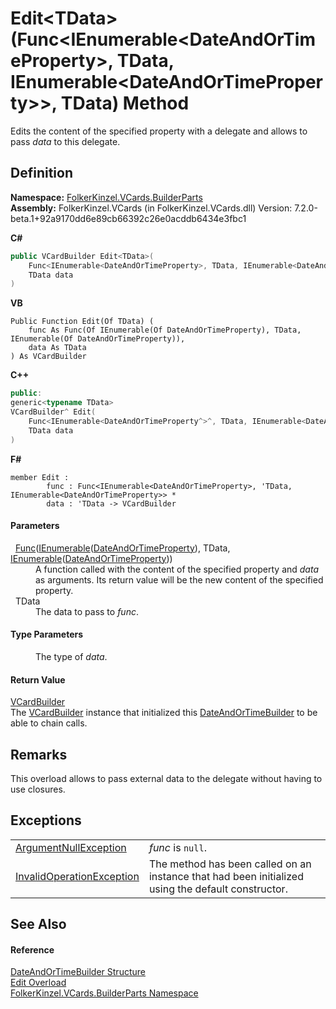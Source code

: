 # Edit&lt;TData&gt;(Func&lt;IEnumerable&lt;DateAndOrTimeProperty&gt;, TData, IEnumerable&lt;DateAndOrTimeProperty&gt;&gt;, TData) Method


Edits the content of the specified property with a delegate and allows to pass *data* to this delegate.



## Definition
**Namespace:** <a href="30716183-7f69-ceb8-b5fe-4d9f23e7fd2b.md">FolkerKinzel.VCards.BuilderParts</a>  
**Assembly:** FolkerKinzel.VCards (in FolkerKinzel.VCards.dll) Version: 7.2.0-beta.1+92a9170dd6e89cb66392c26e0acddb6434e3fbc1

**C#**
``` C#
public VCardBuilder Edit<TData>(
	Func<IEnumerable<DateAndOrTimeProperty>, TData, IEnumerable<DateAndOrTimeProperty?>?> func,
	TData data
)

```
**VB**
``` VB
Public Function Edit(Of TData) ( 
	func As Func(Of IEnumerable(Of DateAndOrTimeProperty), TData, IEnumerable(Of DateAndOrTimeProperty)),
	data As TData
) As VCardBuilder
```
**C++**
``` C++
public:
generic<typename TData>
VCardBuilder^ Edit(
	Func<IEnumerable<DateAndOrTimeProperty^>^, TData, IEnumerable<DateAndOrTimeProperty^>^>^ func, 
	TData data
)
```
**F#**
``` F#
member Edit : 
        func : Func<IEnumerable<DateAndOrTimeProperty>, 'TData, IEnumerable<DateAndOrTimeProperty>> * 
        data : 'TData -> VCardBuilder 
```



#### Parameters
<dl><dt>  <a href="https://learn.microsoft.com/dotnet/api/system.func-3" target="_blank" rel="noopener noreferrer">Func</a>(<a href="https://learn.microsoft.com/dotnet/api/system.collections.generic.ienumerable-1" target="_blank" rel="noopener noreferrer">IEnumerable</a>(<a href="aa70dc7b-913e-f421-bbe6-2151b0f0c1f0.md">DateAndOrTimeProperty</a>), TData, <a href="https://learn.microsoft.com/dotnet/api/system.collections.generic.ienumerable-1" target="_blank" rel="noopener noreferrer">IEnumerable</a>(<a href="aa70dc7b-913e-f421-bbe6-2151b0f0c1f0.md">DateAndOrTimeProperty</a>))</dt><dd>A function called with the content of the specified property and <em>data</em> as arguments. Its return value will be the new content of the specified property.</dd><dt>  TData</dt><dd>The data to pass to <em>func</em>.</dd></dl>

#### Type Parameters
<dl><dt /><dd>The type of <em>data</em>.</dd></dl>

#### Return Value
<a href="4254b25b-c39b-3224-d22e-0072642cabb3.md">VCardBuilder</a>  
The <a href="4254b25b-c39b-3224-d22e-0072642cabb3.md">VCardBuilder</a> instance that initialized this <a href="5175fb26-11d9-5444-232c-22e45177afda.md">DateAndOrTimeBuilder</a> to be able to chain calls.

## Remarks
This overload allows to pass external data to the delegate without having to use closures.

## Exceptions
<table>
<tr>
<td><a href="https://learn.microsoft.com/dotnet/api/system.argumentnullexception" target="_blank" rel="noopener noreferrer">ArgumentNullException</a></td>
<td><em>func</em> is <code>null</code>.</td></tr>
<tr>
<td><a href="https://learn.microsoft.com/dotnet/api/system.invalidoperationexception" target="_blank" rel="noopener noreferrer">InvalidOperationException</a></td>
<td>The method has been called on an instance that had been initialized using the default constructor.</td></tr>
</table>

## See Also


#### Reference
<a href="5175fb26-11d9-5444-232c-22e45177afda.md">DateAndOrTimeBuilder Structure</a>  
<a href="4a2b445c-1805-2141-9a23-02484f7f299e.md">Edit Overload</a>  
<a href="30716183-7f69-ceb8-b5fe-4d9f23e7fd2b.md">FolkerKinzel.VCards.BuilderParts Namespace</a>  
